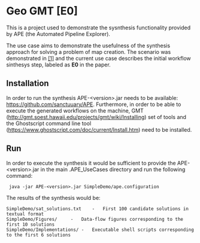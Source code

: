 

# Geo GMT [E0]

This is a project used to demonstrate the sysnthesis functionality provided by APE (the Automated Pipeline Explorer). 

The use case aims to demonstrate the usefulness of the synthesis approach for solving a problem of map creation. The scenario was demonstrated in [[1]][kasalicalamprecht2019] and the current use case describes the initial workflow sinthesys step, labeled as **E0** in the paper.

## Installation
In order to run the synthesis APE-&lt;version>.jar needs to be available: https://github.com/sanctuuary/APE. Furthermore, in order to be able to execute the generated workflows on the machine, GMT (http://gmt.soest.hawaii.edu/projects/gmt/wiki/Installing) set of tools and the Ghostscript command line tool (https://www.ghostscript.com/doc/current/Install.htm) need to be installed.

## Run

In order to execute the synthesis it would be sufficient to provide the APE-&lt;version>.jar in the main .APE_UseCases directory and run the following command:

```shell
 java -jar APE-<version>.jar SimpleDemo/ape.configuration
```
The results of the synthesis would be:

	SimpleDemo/sat_solutions.txt	-	First 100 candidate solutions in textual format
	SimpleDemo/Figures/		-	Data-flow figures corresponding to the first 10 solutions
	SimpleDemo/Implementations/	-	Executable shell scripts corresponding to the first 6 solutions


[kasalicalamprecht2019]: https://doi.org/10.1007/978-3-030-24302-9_34 "Workflow Discovery Through Semantic Constraints: A Geovisualization Case Study"
